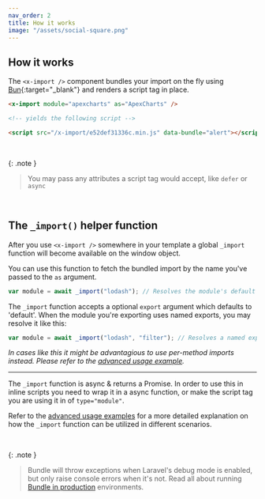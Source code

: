 ```yaml
---
nav_order: 2
title: How it works
image: "/assets/social-square.png"
---
```


## How it works

The `<x-import />` component bundles your import on the fly using [Bun](https://bun.sh){:target="\_blank"} and renders a script tag in place.

```html
<x-import module="apexcharts" as="ApexCharts" />

<!-- yields the following script -->

<script src="/x-import/e52def31336c.min.js" data-bundle="alert"></script>
```

<br />

{: .note }

> You may pass any attributes a script tag would accept, like `defer` or `async`

<br />

## The `_import()` helper function

After you use `<x-import />` somewhere in your template a global `_import` function will become available on the window object.

You can use this function to fetch the bundled import by the name you've passed to the `as` argument.

```js
var module = await _import("lodash"); // Resolves the module's default export
```

The `_import` function accepts a optional `export` argument which defaults to 'default'. When the module you're exporting uses named exports, you may resolve it like this:

```js
var module = await _import("lodash", "filter"); // Resolves a named export 'filter'
```

_In cases like this it might be advantagious to use per-method imports instead. Please refer to the [advanced usage example](/bundle/advanced-usage.html#per-method-exports)._

---

The `_import` function is async & returns a Promise. In order to use this in inline scripts you need to wrap it in a async function, or make the script tag you are using it in of `type="module"`.

Refer to the [advanced usage examples](/bundle/advanced-usage.html) for a more detailed explanation on how the `_import` function can be utilized in different scenarios.

<br />

{: .note }

> Bundle will throw exceptions when Laravel's debug mode is enabled, but only raise console errors when it's not. Read all about running [Bundle in production](https://laravel-bundle.dev/production-builds.html) environments.

<br />

